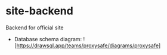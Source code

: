 # site-backend
Backend for official site

- Database schema diagram: ![https://drawsql.app/teams/proxysafe/diagrams/proxysafe]
